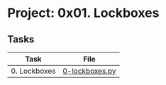 # Project: 0x01. Lockboxes

## Tasks

| Task | File |
| ---- | ---- |
| 0. Lockboxes | [0-lockboxes.py](./0-lockboxes.py) |